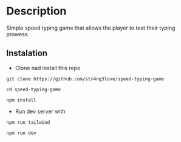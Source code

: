 # Description

Simple speed typing game that allows the player to test their typing prowess.

## Instalation

- Clone nad install this repo

```
git clone https://github.com/str4ng3love/speed-typing-game

cd speed-typing-game

npm install

```

- Run dev server with

```npm
npm run tailwind

npm run dev
```
